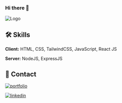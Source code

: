 ### Hi there 👋

![Logo](https://media4.giphy.com/media/6heBQSjt2IoA8/giphy.gif?cid=ecf05e47qvlrosjdovmicu9x3am3qinbpe7jt4beupgrp9pp&rid=giphy.gif&ct=g)


## 🛠 Skills

**Client:** HTML, CSS, TailwindCSS, JavaScript, React JS

**Server:** NodeJS, ExpressJS


## 🔗 Contact 
[![portfolio](https://img.shields.io/badge/my_portfolio-000?style=for-the-badge&logo=ko-fi&logoColor=white)](https://vilacarla.com/) 

[![linkedin](https://img.shields.io/badge/linkedin-0A66C2?style=for-the-badge&logo=linkedin&logoColor=white)](www.linkedin.com/in/vilacarla/)
